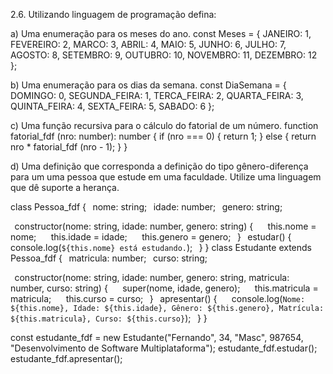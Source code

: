 2.6. Utilizando linguagem de programação defina: 

a)	Uma enumeração para os meses do ano. 
const Meses = {
    JANEIRO: 1,
    FEVEREIRO: 2,
    MARCO: 3,
    ABRIL: 4,
    MAIO: 5,
    JUNHO: 6,
    JULHO: 7,
    AGOSTO: 8,
    SETEMBRO: 9,
    OUTUBRO: 10,
    NOVEMBRO: 11,
    DEZEMBRO: 12
};

b)	Uma enumeração para os dias da semana. 
const DiaSemana = {
    DOMINGO: 0,
    SEGUNDA_FEIRA: 1,
    TERCA_FEIRA: 2,
    QUARTA_FEIRA: 3,
    QUINTA_FEIRA: 4,
    SEXTA_FEIRA: 5,
    SABADO: 6
};

c)	Uma função recursiva para o cálculo do fatorial de um número. 
function fatorial_fdf (nro: number): number {
    if (nro === 0) {
        return 1;
    } 
    else {
        return nro * fatorial_fdf (nro - 1);
    }
}

d)	Uma definição que corresponda a definição do tipo gênero-diferença para um uma pessoa que estude em uma faculdade. Utilize uma linguagem que dê suporte a herança.

class Pessoa_fdf { 
  nome: string; 
  idade: number; 
  genero: string; 
 
  constructor(nome: string, idade: number, genero: string) { 
      this.nome = nome; 
      this.idade = idade; 
      this.genero = genero; 
  } 
  estudar() { 
      console.log(`${this.nome} está estudando.`); 
  } 
} 
class Estudante extends Pessoa_fdf { 
  matricula: number; 
  curso: string; 

  constructor(nome: string, idade: number, genero: string, matricula: number, curso: string) { 
      super(nome, idade, genero); 
      this.matricula = matricula; 
      this.curso = curso; 
  } 
  apresentar() { 
      console.log(`Nome: ${this.nome}, Idade: ${this.idade}, Gênero: ${this.genero}, Matrícula: ${this.matricula}, Curso: ${this.curso}`); 
  } 
}

const estudante_fdf = new Estudante("Fernando", 34, "Masc", 987654, "Desenvolvimento de Software Multiplataforma"); 
estudante_fdf.estudar();  
estudante_fdf.apresentar();

